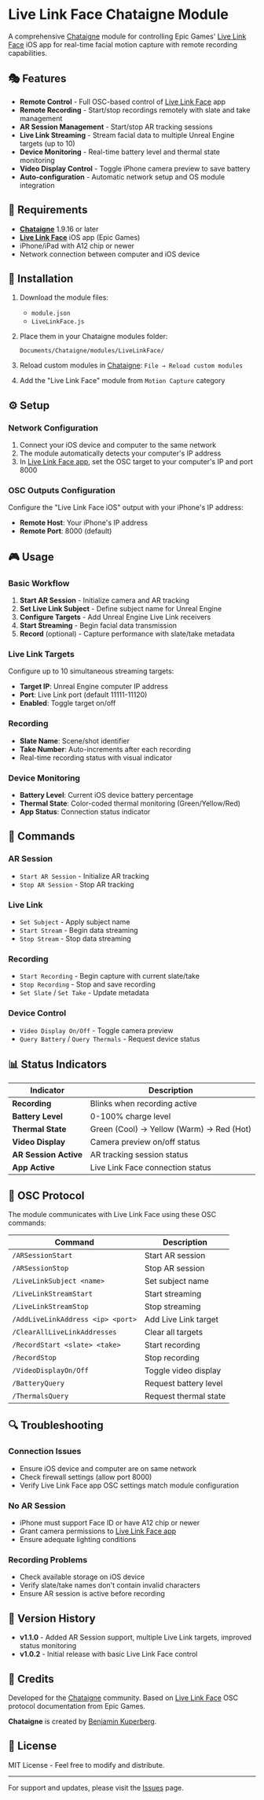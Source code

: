 # Live Link Face Chataigne Module

A comprehensive [Chataigne](https://benjamin.kuperberg.fr/chataigne) module for controlling Epic Games' [Live Link Face](https://apps.apple.com/app/live-link-face/id1495370836) iOS app for real-time facial motion capture with remote recording capabilities.

## 🎭 Features

- **Remote Control** - Full OSC-based control of [Live Link Face](https://apps.apple.com/app/live-link-face/id1495370836) app
- **Remote Recording** - Start/stop recordings remotely with slate and take management
- **AR Session Management** - Start/stop AR tracking sessions
- **Live Link Streaming** - Stream facial data to multiple Unreal Engine targets (up to 10)
- **Device Monitoring** - Real-time battery level and thermal state monitoring
- **Video Display Control** - Toggle iPhone camera preview to save battery
- **Auto-configuration** - Automatic network setup and OS module integration

## 📱 Requirements

- **[Chataigne](https://benjamin.kuperberg.fr/chataigne)** 1.9.16 or later
- **[Live Link Face](https://apps.apple.com/app/live-link-face/id1495370836)** iOS app (Epic Games)
- iPhone/iPad with A12 chip or newer
- Network connection between computer and iOS device

## 🚀 Installation

1. Download the module files:
   - `module.json`
   - `LiveLinkFace.js`

2. Place them in your Chataigne modules folder:
   ```
   Documents/Chataigne/modules/LiveLinkFace/
   ```

3. Reload custom modules in [Chataigne](https://benjamin.kuperberg.fr/chataigne): `File → Reload custom modules`

4. Add the "Live Link Face" module from `Motion Capture` category

## ⚙️ Setup

### Network Configuration
1. Connect your iOS device and computer to the same network
2. The module automatically detects your computer's IP address
3. In [Live Link Face app](https://apps.apple.com/app/live-link-face/id1495370836), set the OSC target to your computer's IP and port 8000

### OSC Outputs Configuration
Configure the "Live Link Face iOS" output with your iPhone's IP address:
- **Remote Host**: Your iPhone's IP address
- **Remote Port**: 8000 (default)

## 🎮 Usage

### Basic Workflow
1. **Start AR Session** - Initialize camera and AR tracking
2. **Set Live Link Subject** - Define subject name for Unreal Engine
3. **Configure Targets** - Add Unreal Engine Live Link receivers
4. **Start Streaming** - Begin facial data transmission
5. **Record** (optional) - Capture performance with slate/take metadata

### Live Link Targets
Configure up to 10 simultaneous streaming targets:
- **Target IP**: Unreal Engine computer IP address
- **Port**: Live Link port (default 11111-11120)
- **Enabled**: Toggle target on/off

### Recording
- **Slate Name**: Scene/shot identifier
- **Take Number**: Auto-increments after each recording
- Real-time recording status with visual indicator

### Device Monitoring
- **Battery Level**: Current iOS device battery percentage
- **Thermal State**: Color-coded thermal monitoring (Green/Yellow/Red)
- **App Status**: Connection status indicator

## 🔧 Commands

### AR Session
- `Start AR Session` - Initialize AR tracking
- `Stop AR Session` - Stop AR tracking

### Live Link
- `Set Subject` - Apply subject name
- `Start Stream` - Begin data streaming
- `Stop Stream` - Stop data streaming

### Recording
- `Start Recording` - Begin capture with current slate/take
- `Stop Recording` - Stop and save recording
- `Set Slate` / `Set Take` - Update metadata

### Device Control
- `Video Display On/Off` - Toggle camera preview
- `Query Battery` / `Query Thermals` - Request device status

## 📊 Status Indicators

| Indicator | Description |
|-----------|-------------|
| **Recording** | Blinks when recording active |
| **Battery Level** | 0-100% charge level |
| **Thermal State** | Green (Cool) → Yellow (Warm) → Red (Hot) |
| **Video Display** | Camera preview on/off status |
| **AR Session Active** | AR tracking session status |
| **App Active** | Live Link Face connection status |

## 🔌 OSC Protocol

The module communicates with Live Link Face using these OSC commands:

| Command | Description |
|---------|-------------|
| `/ARSessionStart` | Start AR session |
| `/ARSessionStop` | Stop AR session |
| `/LiveLinkSubject <name>` | Set subject name |
| `/LiveLinkStreamStart` | Start streaming |
| `/LiveLinkStreamStop` | Stop streaming |
| `/AddLiveLinkAddress <ip> <port>` | Add Live Link target |
| `/ClearAllLiveLinkAddresses` | Clear all targets |
| `/RecordStart <slate> <take>` | Start recording |
| `/RecordStop` | Stop recording |
| `/VideoDisplayOn/Off` | Toggle video display |
| `/BatteryQuery` | Request battery level |
| `/ThermalsQuery` | Request thermal state |

## 🔍 Troubleshooting

### Connection Issues
- Ensure iOS device and computer are on same network
- Check firewall settings (allow port 8000)
- Verify Live Link Face app OSC settings match module configuration

### No AR Session
- iPhone must support Face ID or have A12 chip or newer
- Grant camera permissions to [Live Link Face app](https://apps.apple.com/app/live-link-face/id1495370836)
- Ensure adequate lighting conditions

### Recording Problems
- Check available storage on iOS device
- Verify slate/take names don't contain invalid characters
- Ensure AR session is active before recording

## 📝 Version History

- **v1.1.0** - Added AR Session support, multiple Live Link targets, improved status monitoring
- **v1.0.2** - Initial release with basic Live Link Face control

## 🙏 Credits

Developed for the [Chataigne](https://benjamin.kuperberg.fr/chataigne) community. Based on [Live Link Face](https://apps.apple.com/app/live-link-face/id1495370836) OSC protocol documentation from Epic Games.

**Chataigne** is created by [Benjamin Kuperberg](https://benjamin.kuperberg.fr/).

## 📄 License

MIT License - Feel free to modify and distribute.

---

For support and updates, please visit the [Issues](../../issues) page.
